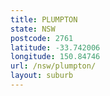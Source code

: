 ```yaml
---
title: PLUMPTON
state: NSW
postcode: 2761
latitude: -33.742006
longitude: 150.84746
url: /nsw/plumpton/
layout: suburb
---
```

